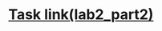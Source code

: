 # [Task link(lab2_part2)](https://docs.google.com/document/d/1iltK33ynC0o7KaclNXSoSJfVRySX-prP/edit)
